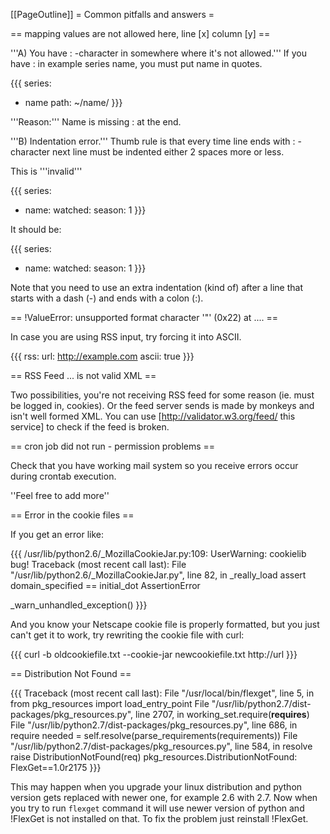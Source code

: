 [[PageOutline]]
= Common pitfalls and answers =

== mapping values are not allowed here, line [x] column [y] ==

'''A) You have : -character in somewhere where it's not allowed.''' If you have : in example series name, you must put name in quotes.

{{{
series:
  - name
      path: ~/name/
}}}

'''Reason:''' Name is missing : at the end.


'''B) Indentation error.''' Thumb rule is that every time line ends with : -character next line must be indented either 2 spaces more or less.

This is '''invalid'''

{{{
series:
  - name:
    watched:
      season: 1
}}}

It should be:

{{{
series:
  - name:
      watched:
        season: 1
}}}

Note that you need to use an extra indentation (kind of) after a line that starts with a dash (-) and ends with a colon (:).

== !ValueError: unsupported format character '"' (0x22) at .... ==

In case you are using RSS input, try forcing it into ASCII.

{{{
rss:
  url: http://example.com
  ascii: true
}}}

== RSS Feed ... is not valid XML ==

Two possibilities, you're not receiving RSS feed for some reason (ie. must be logged in, cookies). Or the feed server sends is made by monkeys and isn't well formed XML. You can use [http://validator.w3.org/feed/ this service] to check if the feed is broken.

== cron job did not run - permission problems ==

Check that you have working mail system so you receive errors occur during crontab execution.

''Feel free to add more''

== Error in the cookie files ==

If you get an error like: 

{{{
/usr/lib/python2.6/_MozillaCookieJar.py:109: UserWarning: cookielib bug!
Traceback (most recent call last):
  File "/usr/lib/python2.6/_MozillaCookieJar.py", line 82, in _really_load
    assert domain_specified == initial_dot
AssertionError

  _warn_unhandled_exception()
}}}

And you know your Netscape cookie file is properly formatted, but you just can't get it to work, try rewriting the cookie file with curl:

{{{
curl -b oldcookiefile.txt --cookie-jar newcookiefile.txt http://url
}}}

== Distribution Not Found ==

{{{
Traceback (most recent call last):
  File "/usr/local/bin/flexget", line 5, in <module>
    from pkg_resources import load_entry_point
  File "/usr/lib/python2.7/dist-packages/pkg_resources.py", line 2707, in <module>
    working_set.require(__requires__)
  File "/usr/lib/python2.7/dist-packages/pkg_resources.py", line 686, in require
    needed = self.resolve(parse_requirements(requirements))
  File "/usr/lib/python2.7/dist-packages/pkg_resources.py", line 584, in resolve
    raise DistributionNotFound(req)
pkg_resources.DistributionNotFound: FlexGet==1.0r2175
}}}

This may happen when you upgrade your linux distribution and python version gets replaced with newer one, for example 2.6 with 2.7. Now when you try to run `flexget` command it will use newer version of python and !FlexGet is not installed on that. To fix the problem just reinstall !FlexGet.